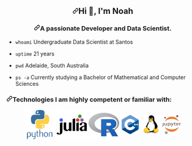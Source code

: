 <div data-target="readme-toc.content" class="Box-body px-5 pb-5">
          <article class="markdown-body entry-content container-lg" itemprop="text">
<h1 align="center" dir="auto"><a id="user-content-hi--im-Noah" class="anchor" aria-hidden="true" href="#hi--im-Noah"><svg class="octicon octicon-link" viewBox="0 0 16 16" version="1.1" width="16" height="16" aria-hidden="true"><path fill-rule="evenodd" d="M7.775 3.275a.75.75 0 001.06 1.06l1.25-1.25a2 2 0 112.83 2.83l-2.5 2.5a2 2 0 01-2.83 0 .75.75 0 00-1.06 1.06 3.5 3.5 0 004.95 0l2.5-2.5a3.5 3.5 0 00-4.95-4.95l-1.25 1.25zm-4.69 9.64a2 2 0 010-2.83l2.5-2.5a2 2 0 012.83 0 .75.75 0 001.06-1.06 3.5 3.5 0 00-4.95 0l-2.5 2.5a3.5 3.5 0 004.95 4.95l1.25-1.25a.75.75 0 00-1.06-1.06l-1.25 1.25a2 2 0 01-2.83 0z"></path></svg></a>Hi <g-emoji class="g-emoji" alias="wave" fallback-src="https://github.githubassets.com/images/icons/emoji/unicode/1f44b.png">👋</g-emoji>, I'm Noah</h1>
<h3 align="center" dir="auto"><a id="user-content-a-passionate-backend-developer-and-ai-enthusiast" class="anchor" aria-hidden="true" href="#a-passionate-backend-developer-and-ai-enthusiast"><svg class="octicon octicon-link" viewBox="0 0 16 16" version="1.1" width="16" height="16" aria-hidden="true"><path fill-rule="evenodd" d="M7.775 3.275a.75.75 0 001.06 1.06l1.25-1.25a2 2 0 112.83 2.83l-2.5 2.5a2 2 0 01-2.83 0 .75.75 0 00-1.06 1.06 3.5 3.5 0 004.95 0l2.5-2.5a3.5 3.5 0 00-4.95-4.95l-1.25 1.25zm-4.69 9.64a2 2 0 010-2.83l2.5-2.5a2 2 0 012.83 0 .75.75 0 001.06-1.06 3.5 3.5 0 00-4.95 0l-2.5 2.5a3.5 3.5 0 004.95 4.95l1.25-1.25a.75.75 0 00-1.06-1.06l-1.25 1.25a2 2 0 01-2.83 0z"></path></svg></a>A passionate Developer and Data Scientist.</h3>

<ul dir="auto">
<li>
<p dir="auto"><code>whoami</code> Undergraduate Data Scientist at Santos </p>
</li>
<li>
<p dir="auto"><code>uptime</code> 21 years</p>
</li>
<li>
<p dir="auto"><code>pwd</code> Adelaide, South Australia</p>
</li>
<li>
<p dir="auto"><code>ps -a</code> Currently studying a Bachelor of Mathematical and Computer Sciences</p>
</li>
</ul>

<h3 align="left" dir="auto"><a id="user-content-technologies-i-am-familiar-with" class="anchor" aria-hidden="true" href="#technologies-i-am-familiar-with"><svg class="octicon octicon-link" viewBox="0 0 16 16" version="1.1" width="16" height="16" aria-hidden="true"><path fill-rule="evenodd" d="M7.775 3.275a.75.75 0 001.06 1.06l1.25-1.25a2 2 0 112.83 2.83l-2.5 2.5a2 2 0 01-2.83 0 .75.75 0 00-1.06 1.06 3.5 3.5 0 004.95 0l2.5-2.5a3.5 3.5 0 00-4.95-4.95l-1.25 1.25zm-4.69 9.64a2 2 0 010-2.83l2.5-2.5a2 2 0 012.83 0 .75.75 0 001.06-1.06 3.5 3.5 0 00-4.95 0l-2.5 2.5a3.5 3.5 0 004.95 4.95l1.25-1.25a.75.75 0 00-1.06-1.06l-1.25 1.25a2 2 0 01-2.83 0z"></path></svg></a>Technologies I am highly competent or familiar with:</h3>
<p align="center" dir="auto">
    <a target="_blank" rel="noopener noreferrer" href="https://raw.githubusercontent.com/devicons/devicon/master/icons/python/python-original-wordmark.svg"><img align="center" src="https://raw.githubusercontent.com/devicons/devicon/master/icons/python/python-original-wordmark.svg" height="80" width="80" style="max-width: 100%;"></a>
    <a target="_blank" rel="noopener noreferrer" href="https://raw.githubusercontent.com/devicons/devicon/master/icons/julia/julia-original-wordmark.svg"><img align="center" src="https://raw.githubusercontent.com/devicons/devicon/master/icons/julia/julia-original-wordmark.svg" height="80" width="80" style="max-width: 100%;"></a>
	    <a target="_blank" rel="noopener noreferrer" href="https://raw.githubusercontent.com/devicons/devicon/master/icons/r/r-original.svg"><img align="center" src="https://raw.githubusercontent.com/devicons/devicon/master/icons/r/r-original.svg" height="80" width="80" style="max-width: 100%;"></a>
	<a target="_blank" rel="noopener noreferrer" href="https://raw.githubusercontent.com/devicons/devicon/master/icons/cplusplus/cplusplus-original.svg"><img align="center" src="https://raw.githubusercontent.com/devicons/devicon/master/icons/cplusplus/cplusplus-original.svg" alt="devicon" height="50" width="50" style="max-width: 100%;"></a>
  	<a target="_blank" rel="noopener noreferrer" href="https://raw.githubusercontent.com/devicons/devicon/master/icons/linux/linux-original.svg"><img align="center" src="https://raw.githubusercontent.com/devicons/devicon/master/icons/linux/linux-original.svg" alt="devicon" height="50" width="50" style="max-width: 100%;"></a>
	<a target="_blank" rel="noopener noreferrer" href="https://raw.githubusercontent.com/devicons/devicon/master/icons/jupyter/jupyter-original-wordmark.svg"><img align="center" src="https://raw.githubusercontent.com/devicons/devicon/master/icons/jupyter/jupyter-original-wordmark.svg" alt="devicon" height="50" width="50" style="max-width: 100%;"></a>
</p>

</article>
        </div>
